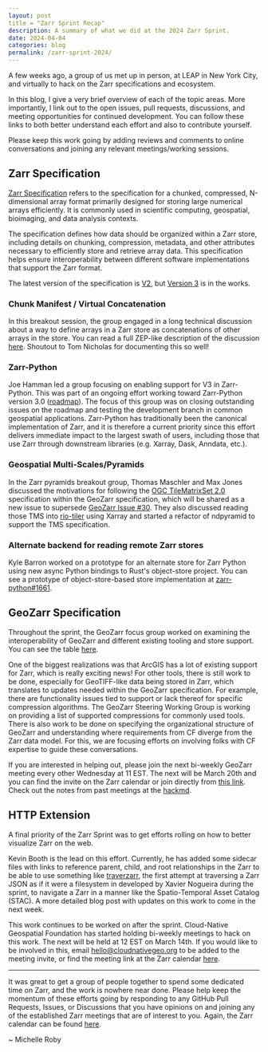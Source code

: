 ```yaml
---
layout: post
title = "Zarr Sprint Recap"
description: A summary of what we did at the 2024 Zarr Sprint.
date: 2024-04-04
categories: blog
permalink: /zarr-sprint-2024/
---
```


A few weeks ago, a group of us met up in person, at LEAP in New York City, and virtually to hack on the Zarr specifications and ecosystem.

In this blog, I give a very brief overview of each of the topic areas. More importantly, I link out to the open issues, pull requests, discussions, and meeting opportunities for continued development. You can follow these links to both better understand each effort and also to contribute yourself. 

Please keep this work going by adding reviews and comments to online conversations and joining any relevant meetings/working sessions.

## Zarr Specification

[Zarr Specification](https://zarr.readthedocs.io/en/stable/spec.html) refers to the specification for a chunked, compressed, N-dimensional array format primarily designed for storing large numerical arrays efficiently. It is commonly used in scientific computing, geospatial, bioimaging, and data analysis contexts.

The specification defines how data should be organized within a Zarr store, including details on chunking, compression, metadata, and other attributes necessary to efficiently store and retrieve array data. This specification helps ensure interoperability between different software implementations that support the Zarr format.

The latest version of the specification is [V2](https://zarr.readthedocs.io/en/stable/spec/v2.html), but [Version 3](https://zarr-specs.readthedocs.io/en/latest/specs.html) is in the works.

### Chunk Manifest / Virtual Concatenation

In this breakout session, the group engaged in a long technical discussion about a way to define arrays in a Zarr store as concatenations of other arrays in the store. You can read a full ZEP-like description of the discussion [here](https://github.com/zarr-developers/zarr-specs/issues/288#issuecomment-1939265240). Shoutout to Tom Nicholas for documenting this so well! 

### Zarr-Python

Joe Hamman led a group focusing on enabling support for V3 in Zarr-Python. This was part of an ongoing effort working toward Zarr-Python version 3.0 ([roadmap](https://github.com/zarr-developers/zarr-python/blob/main/v3-roadmap-and-design.md)).
The focus of this group was on closing outstanding issues on the roadmap and testing the development branch in common geospatial applications. Zarr-Python has traditionally been the canonical implementation of Zarr, and it is therefore a current priority since this effort delivers immediate impact to the largest swath of users, including those that use Zarr through downstream libraries (e.g. Xarray, Dask, Anndata, etc.).

### Geospatial Multi-Scales/Pyramids

In the Zarr pyramids breakout group, Thomas Maschler and Max Jones discussed the motivations for following the [OGC TileMatrixSet 2.0](https://docs.ogc.org/is/17-083r4/17-083r4.html) specification within the GeoZarr specification, which will be shared as a new issue to supersede [GeoZarr Issue #30](https://github.com/zarr-developers/geozarr-spec/issues/30). They also discussed reading those TMS into [rio-tiler](https://github.com/cogeotiff/rio-tiler) using Xarray and started a refactor of ndpyramid to support the TMS specification.

### Alternate backend for reading remote Zarr stores

Kyle Barron worked on a prototype for an alternate store for Zarr Python using new async Python bindings to Rust's object-store project. You can see a prototype of object-store-based store implementation at [zarr-python#1661](https://github.com/zarr-developers/zarr-python/pull/1661). 

## GeoZarr Specification 

Throughout the sprint, the GeoZarr focus group worked on examining the interoperability of GeoZarr and different existing tooling and store support. You can see the table [here](https://github.com/zarr-developers/geozarr-spec/blob/main/geozarr-interop-table.md).

One of the biggest realizations was that ArcGIS has a lot of existing support for Zarr, which is really exciting news! For other tools, there is still work to be done, especially for GeoTIFF-like data being stored in Zarr, which translates to updates needed within the GeoZarr specification. For example, there are functionality issues tied to support or lack thereof for specific compression algorithms. The GeoZarr Steering Working Group is working on providing a list of supported compressions for commonly used tools. There is also work to be done on specifying the organizational structure of GeoZarr and understanding where requirements from CF diverge from the Zarr data model. For this, we are focusing efforts on involving folks with CF expertise to guide these conversations. 

If you are interested in helping out, please join the next bi-weekly GeoZarr meeting every other Wednesday at 11 EST. The next will be March 20th and you can find the invite on the Zarr calendar or join directly from [this link](https://meet.google.com/jth-rstn-fwb). Check out the notes from past meetings at the [hackmd](https://hackmd.io/@briannapagan/geozarr-spec-swg/edit).

## HTTP Extension

A final priority of the Zarr Sprint was to get efforts rolling on how to better visualize Zarr on the web. 

Kevin Booth is the lead on this effort. Currently, he has added some sidecar files with links to reference parent, child, and root relationships in the Zarr to be able to use something like [traverzarr](https://github.com/xaviernogueira/traverzarr), the first attempt at traversing a Zarr JSON as if it were a filesystem in developed by Xavier Nogueira during the sprint, to navigate a Zarr in a manner like the Spatio-Temporal Asset Catalog (STAC). A more detailed blog post with updates on this work to come in the next week.

This work continues to be worked on after the sprint. Cloud-Native Geospatial Foundation has started holding bi-weekly meetings to hack on this work. The next will be held at 12 EST on March 14th. If you would like to be involved in this, email hello@cloudnativegeo.org to be added to the meeting invite, or find the meeting link at the Zarr calendar [here](https://zarr.dev/community-calls/).

---

It was great to get a group of people together to spend some dedicated time on Zarr, and the work is nowhere near done. Please help keep the momentum of these efforts going by responding to any GitHub Pull Requests, Issues, or Discussions that you have opinions on and joining any of the established Zarr meetings that are of interest to you. Again, the Zarr calendar can be found [here](https://zarr.dev/community-calls/).

~ Michelle Roby

<script src="https://giscus.app/client.js"
        data-repo="zarr-developers/blog"
        data-repo-id="R_kgDOGxrWVg"
        data-category="General"
        data-category-id="DIC_kwDOGxrWVs4CU5q_"
        data-mapping="pathname"
        data-strict="0"
        data-reactions-enabled="1"
        data-emit-metadata="0"
        data-input-position="top"
        data-theme="light"
        data-lang="en"
        crossorigin="anonymous"
        async>
</script>